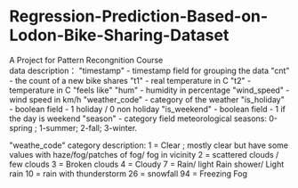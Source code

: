 # Regression-Prediction-Based-on-Lodon-Bike-Sharing-Dataset
A Project for Pattern Recongnition Course<br>
data description：
"timestamp" - timestamp field for grouping the data 
"cnt" - the count of a new bike shares 
"t1" - real temperature in C 
"t2" - temperature in C "feels like" 
"hum" - humidity in percentage 
"wind_speed" - wind speed in km/h 
"weather_code" - category of the weather 
"is_holiday" - boolean field - 1 holiday / 0 non holiday 
"is_weekend" - boolean field - 1 if the day is weekend 
"season" - category field meteorological seasons: 0-spring ; 1-summer; 2-fall; 3-winter. 

"weathe_code" category description: 
1 = Clear ; mostly clear but have some values with haze/fog/patches of fog/ fog in vicinity 
2 = scattered clouds / few clouds 
3 = Broken clouds 
4 = Cloudy 
7 = Rain/ light Rain shower/ Light rain 
10 = rain with thunderstorm 
26 = snowfall 
94 = Freezing Fog
